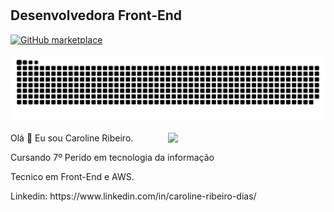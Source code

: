 # <h2>Desenvolvedora Front-End</h2>

[![GitHub marketplace](https://img.shields.io/badge/marketplace-snake-blue?logo=github&style=flat-square)](https://github.com/marketplace/actions/generate-snake-game-from-github-contribution-grid)

<picture>
  <source
    media="(prefers-color-scheme: dark)"
    srcset="https://raw.githubusercontent.com/platane/snk/output/github-contribution-grid-snake-dark.svg"
  />
  <source
    media="(prefers-color-scheme: light)"
    srcset="https://raw.githubusercontent.com/platane/snk/output/github-contribution-grid-snake.svg"
  />
  <img
    alt="github contribution grid snake animation"
    src="https://raw.githubusercontent.com/platane/snk/output/github-contribution-grid-snake.svg"
  />
</picture>


<p align="center">
  <img align="right" width=50% src="![Rr20](https://github.com/user-attachments/assets/26828e22-61b9-4d9c-bc59-285643ac124f)"


</p>

<p> 
Olá 👋 Eu sou Caroline Ribeiro.</p>
<p> Cursando 7º Perido em tecnologia da informação</p>
  <p>Tecnico em Front-End e AWS.</p>
  Linkedin:  https://www.linkedin.com/in/caroline-ribeiro-dias/




